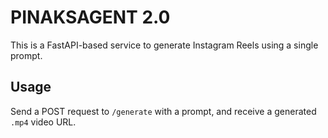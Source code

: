 # PINAKSAGENT 2.0

This is a FastAPI-based service to generate Instagram Reels using a single prompt.

## Usage

Send a POST request to `/generate` with a prompt, and receive a generated `.mp4` video URL.